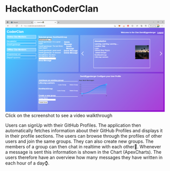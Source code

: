 # HackathonCoderClan

[![SC2 Video](https://raw.githubusercontent.com/DavidEggenberger/HackathonCoderClan/master/CoderClan.PNG)](https://www.youtube.com/watch?v=_4WpxPnDk50&ab_channel=DavidSeesSharp "Click to Watch a walkthrough")
Click on the screenshot to see a video walkthrough

Users can signUp with their GitHub Profiles. The application then automatically fetches information about their GitHub Profiles and displays it in their profile sections. The users can browse through the profiles of other users and join the same groups. They can also create new groups. The members of a group can then chat in realtime with each other💬. Whenever a message is sent this information is shown in the Chart (ApexCharts). The users therefore have an overview how many messages they have written in each hour of a day⌚.
